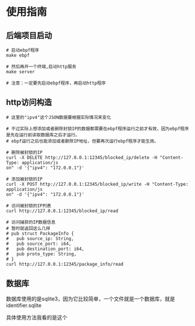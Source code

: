 # 使用指南

## 后端项目启动

```shell
# 启动ebpf程序
make ebpf

# 然后再开一个终端,启动http服务
make server

# 注意：一定要先启动ebpf程序，再启动http程序
```

## http访问构造

```shell
# 这里的"ipv4"这个JSON数据要根据实际情况来变化

# 不过实际上想添加或者删除封锁IP的数据都需要在ebpf程序运行之前才有效，因为ebpf程序是先在运行前读取数据库之后才运行。
# ebpf运行之后也能添加或者删除IP地址，但要再次运行ebpf程序才能生效。

# 删除被封锁的IP
curl -X DELETE http://127.0.0.1:12345/blocked_ip/delete -H "Content-Type: application/js
on" -d '{"ipv4": "172.0.0.1"}'

# 添加被封锁的IP
curl -X POST http://127.0.0.1:12345/blocked_ip/write -H "Content-Type: application/js
on" -d '{"ipv4": "172.0.0.1"}'

# 访问被封锁的IP列表
curl http://127.0.0.1:12345/blocked_ip/read

# 访问捕获的IP数据信息
# 暂时就返回这么几样
# pub struct PackageInfo {
#   pub source_ip: String,
#   pub source_port: i64,
#   pub destination_port: i64,
#   pub proto_type: String,
# }
curl http://127.0.0.1:12345/package_info/read
```

## 数据库

数据库使用的是sqlite3，因为它比较简单，一个文件就是一个数据库，就是 identifier.sqlite

具体使用方法我看的是这个

[](https://www.runoob.com/sqlite/sqlite-tutorial.html)
